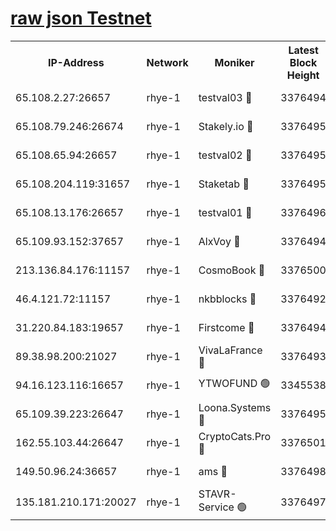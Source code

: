 
[raw json Testnet](https://rpc-check.quickt.stavr.tech/quickt/rpc-quickt-result.json)
=


<table><tr><th>IP-Address</th><th>Network</th><th>Moniker</th><th>Latest Block Height</th><th>Earliest Block Height</th><th>Catching Up</th><th>Voting Power</th><th>Scan Time</th></tr><tr><td>65.108.2.27:26657</td><td>rhye-1</td><td>testval03 🔴</td><td>3376494</td><td>1</td><td>False</td><td>5002050</td><td>2023-11-29T13:57:59.178911027UTC</td></tr><tr><td>65.108.79.246:26674</td><td>rhye-1</td><td>Stakely.io 🔴</td><td>3376495</td><td>1</td><td>False</td><td>10</td><td>2023-11-29T13:58:01.594726910UTC</td></tr><tr><td>65.108.65.94:26657</td><td>rhye-1</td><td>testval02 🔴</td><td>3376495</td><td>1</td><td>False</td><td>5002050</td><td>2023-11-29T13:58:01.956864167UTC</td></tr><tr><td>65.108.204.119:31657</td><td>rhye-1</td><td>Staketab 🔴</td><td>3376495</td><td>1</td><td>False</td><td>9900</td><td>2023-11-29T13:58:04.816202681UTC</td></tr><tr><td>65.108.13.176:26657</td><td>rhye-1</td><td>testval01 🔴</td><td>3376496</td><td>1</td><td>False</td><td>9582010</td><td>2023-11-29T13:58:05.216116578UTC</td></tr><tr><td>65.109.93.152:37657</td><td>rhye-1</td><td>AlxVoy 🔴</td><td>3376494</td><td>433101</td><td>False</td><td>92921</td><td>2023-11-29T13:57:56.497872647UTC</td></tr><tr><td>213.136.84.176:11157</td><td>rhye-1</td><td>CosmoBook 🔴</td><td>3376500</td><td>1674001</td><td>False</td><td>1528057</td><td>2023-11-29T13:58:31.086386744UTC</td></tr><tr><td>46.4.121.72:11157</td><td>rhye-1</td><td>nkbblocks 🔴</td><td>3376492</td><td>1781001</td><td>False</td><td>81901</td><td>2023-11-29T13:57:47.431079159UTC</td></tr><tr><td>31.220.84.183:19657</td><td>rhye-1</td><td>Firstcome 🔴</td><td>3376494</td><td>2731501</td><td>False</td><td>732206</td><td>2023-11-29T13:57:58.860306527UTC</td></tr><tr><td>89.38.98.200:21027</td><td>rhye-1</td><td>VivaLaFrance 🔴</td><td>3376493</td><td>2863001</td><td>False</td><td>10000</td><td>2023-11-29T13:57:54.039543373UTC</td></tr><tr><td>94.16.123.116:16657</td><td>rhye-1</td><td>YTWOFUND 🟢</td><td>3345538</td><td>3089301</td><td>False</td><td>0</td><td>2023-11-29T13:58:33.407688542UTC</td></tr><tr><td>65.109.39.223:26647</td><td>rhye-1</td><td>Loona.Systems 🔴</td><td>3376495</td><td>3287001</td><td>False</td><td>9949</td><td>2023-11-29T13:58:04.439478553UTC</td></tr><tr><td>162.55.103.44:26647</td><td>rhye-1</td><td>CryptoCats.Pro 🔴</td><td>3376501</td><td>3287001</td><td>False</td><td>9999</td><td>2023-11-29T13:58:35.774699377UTC</td></tr><tr><td>149.50.96.24:36657</td><td>rhye-1</td><td>ams 🔴</td><td>3376498</td><td>3355501</td><td>False</td><td>10895</td><td>2023-11-29T13:58:20.421480902UTC</td></tr><tr><td>135.181.210.171:20027</td><td>rhye-1</td><td>STAVR-Service 🟢</td><td>3376497</td><td>3373001</td><td>False</td><td>0</td><td>2023-11-29T13:58:13.783229659UTC</td></tr></table>